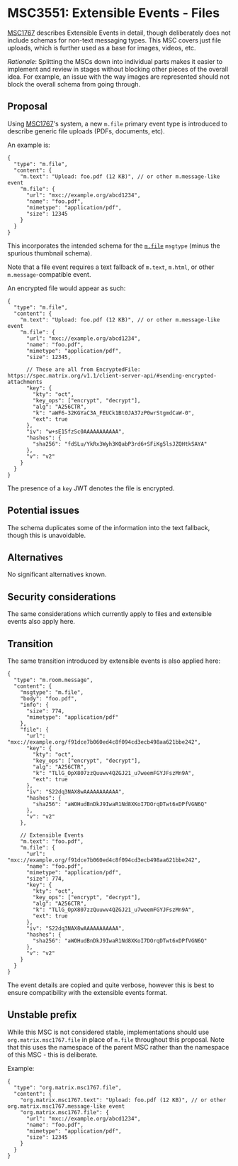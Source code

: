 # MSC3551: Extensible Events - Files

[MSC1767](https://github.com/matrix-org/matrix-doc/pull/1767) describes Extensible Events in detail,
though deliberately does not include schemas for non-text messaging types. This MSC covers just file
uploads, which is further used as a base for images, videos, etc.

*Rationale*: Splitting the MSCs down into individual parts makes it easier to implement and review in
stages without blocking other pieces of the overall idea. For example, an issue with the way images
are represented should not block the overall schema from going through.

## Proposal

Using [MSC1767](https://github.com/matrix-org/matrix-doc/pull/1767)'s system, a new `m.file` primary
event type is introduced to describe generic file uploads (PDFs, documents, etc).

An example is:

```json5
{
  "type": "m.file",
  "content": {
    "m.text": "Upload: foo.pdf (12 KB)", // or other m.message-like event
    "m.file": {
      "url": "mxc://example.org/abcd1234",
      "name": "foo.pdf",
      "mimetype": "application/pdf",
      "size": 12345
    }
  }
}
```

This incorporates the intended schema for the [`m.file`](https://spec.matrix.org/v1.1/client-server-api/#mfile)
`msgtype` (minus the spurious thumbnail schema).

Note that a file event requires a text fallback of `m.text`, `m.html`, or other `m.message`-compatible
event.

An encrypted file would appear as such:

```json5
{
  "type": "m.file",
  "content": {
    "m.text": "Upload: foo.pdf (12 KB)", // or other m.message-like event
    "m.file": {
      "url": "mxc://example.org/abcd1234",
      "name": "foo.pdf",
      "mimetype": "application/pdf",
      "size": 12345,

      // These are all from EncryptedFile: https://spec.matrix.org/v1.1/client-server-api/#sending-encrypted-attachments
      "key": {
        "kty": "oct",
        "key_ops": ["encrypt", "decrypt"],
        "alg": "A256CTR",
        "k": "aWF6-32KGYaC3A_FEUCk1Bt0JA37zP0wrStgmdCaW-0",
        "ext": true
      },
      "iv": "w+sE15fzSc0AAAAAAAAAAA",
      "hashes": {
        "sha256": "fdSLu/YkRx3Wyh3KQabP3rd6+SFiKg5lsJZQHtkSAYA"
      },
      "v": "v2"
    }
  }
}
```

The presence of a `key` JWT denotes the file is encrypted.

## Potential issues

The schema duplicates some of the information into the text fallback, though this is unavoidable.

## Alternatives

No significant alternatives known.

## Security considerations

The same considerations which currently apply to files and extensible events also apply here.

## Transition

The same transition introduced by extensible events is also applied here:

```json5
{
  "type": "m.room.message",
  "content": {
    "msgtype": "m.file",
    "body": "foo.pdf",
    "info": {
      "size": 774,
      "mimetype": "application/pdf"
    },
    "file": {
      "url": "mxc://example.org/f91dce7b060ed4c8f094cd3ecb498aa621bbe242",
      "key": {
        "kty": "oct",
        "key_ops": ["encrypt", "decrypt"],
        "alg": "A256CTR",
        "k": "TLlG_OpX807zzQuuwv4QZGJ21_u7weemFGYJFszMn9A",
        "ext": true
      },
      "iv": "S22dq3NAX8wAAAAAAAAAAA",
      "hashes": {
        "sha256": "aWOHudBnDkJ9IwaR1Nd8XKoI7DOrqDTwt6xDPfVGN6Q"
      },
      "v": "v2"
    },

    // Extensible Events
    "m.text": "foo.pdf",
    "m.file": {
      "url": "mxc://example.org/f91dce7b060ed4c8f094cd3ecb498aa621bbe242",
      "name": "foo.pdf",
      "mimetype": "application/pdf",
      "size": 774,
      "key": {
        "kty": "oct",
        "key_ops": ["encrypt", "decrypt"],
        "alg": "A256CTR",
        "k": "TLlG_OpX807zzQuuwv4QZGJ21_u7weemFGYJFszMn9A",
        "ext": true
      },
      "iv": "S22dq3NAX8wAAAAAAAAAAA",
      "hashes": {
        "sha256": "aWOHudBnDkJ9IwaR1Nd8XKoI7DOrqDTwt6xDPfVGN6Q"
      },
      "v": "v2"
    }
  }
}
```

The event details are copied and quite verbose, however this is best to ensure compatibility with the
extensible events format.

## Unstable prefix

While this MSC is not considered stable, implementations should use `org.matrix.msc1767.file` in place
of `m.file` throughout this proposal. Note that this uses the namespace of the parent MSC rather than
the namespace of this MSC - this is deliberate.

Example:
```json5
{
  "type": "org.matrix.msc1767.file",
  "content": {
    "org.matrix.msc1767.text": "Upload: foo.pdf (12 KB)", // or other org.matrix.msc1767.message-like event
    "org.matrix.msc1767.file": {
      "url": "mxc://example.org/abcd1234",
      "name": "foo.pdf",
      "mimetype": "application/pdf",
      "size": 12345
    }
  }
}
```
